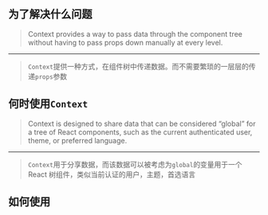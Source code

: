## 为了解决什么问题
>Context provides a way to pass data through the component tree without having to pass props down manually at every level.
-----
>`Context`提供一种方式，在组件树中传递数据。而不需要繁琐的一层层的传递`props`参数

## 何时使用`Context`
>Context is designed to share data that can be considered “global” for a tree of React components, such as the current authenticated user, theme, or preferred language. 
---
>`Context`用于分享数据，而该数据可以被考虑为`global`的变量用于一个React 树组件，类似当前认证的用户，主题，首选语言

## 如何使用

